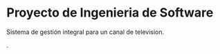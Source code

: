# Proyecto de Ingenieria de Software

Sistema de gestión integral para un canal de television.

.


